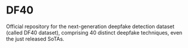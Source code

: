 # DF40
Official repository for the next-generation deepfake detection dataset (called DF40 dataset), comprising 40 distinct deepfake techniques, even the just released SoTAs.
